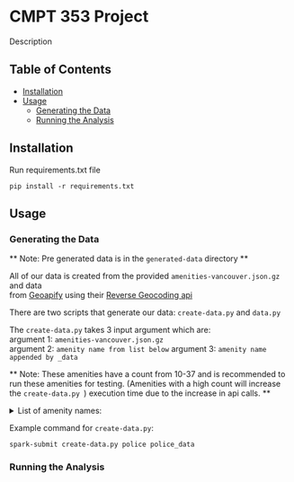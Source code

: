 # CMPT 353 Project

Description

## Table of Contents

* [Installation](#installation)
* [Usage](#usage)
  * [Generating the Data](#generating-the-data)
  * [Running the Analysis](#running-the-analysis)

  
## Installation

Run requirements.txt file

```
pip install -r requirements.txt
```

## Usage

### Generating the Data

** Note: Pre generated data is in the `generated-data` directory **  

All of our data is created from the provided `amenities-vancouver.json.gz` and data  
from [Geoapify](https://www.geoapify.com/) using their [Reverse Geocoding api](https://www.geoapify.com/reverse-geocoding-api)

There are two scripts that generate our data:
`create-data.py` and `data.py`

The `create-data.py` takes 3 input argument which are:  
argument 1: `amenities-vancouver.json.gz`  
argument 2: `amenity name from list below`
argument 3: `amenity name appended by _data`

** Note: These amenities have a count from 10-37 and is recommended to run these amenities for testing. (Amenities with a high count will increase the `create-data.py `) execution time due to the increase in api calls. **

<details>
    <summary>List of amenity names:</summary>
    <p>
        ferry_terminal
        trolley_bay
        prep_school
        college
        bureau_de_change
        police
        bicycle_repair_station
        vacuum_cleaner
        clock
        music_school
        social_centre
        compressed_air
        bus_station
        fire_station
        marketplace
        motorcycle_parking
        taxi
        food_court
        parking_space
        nightclub
        shower
        arts_centre
        bbq
        events_venue
        boat_rental
        cinema
        research_institute
        university
        loading_dock
        weighbridge
    </p>
</details>

Example command for `create-data.py`:  
```
spark-submit create-data.py police police_data
```

### Running the Analysis